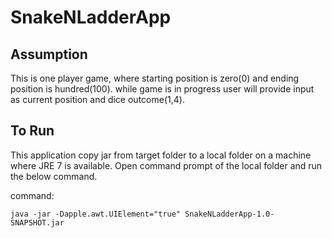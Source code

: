 # SnakeNLadderApp
Assumption
--------------
This is one player game, where starting position is zero(0) and ending position is hundred(100). while game is in progress user will provide input as current position and dice outcome(1,4).

To Run
--------------
This application copy jar from target folder to a local folder on a machine where JRE 7 is available.
Open command prompt of the local folder and run the below command.

command: 

`java -jar -Dapple.awt.UIElement="true" SnakeNLadderApp-1.0-SNAPSHOT.jar`

